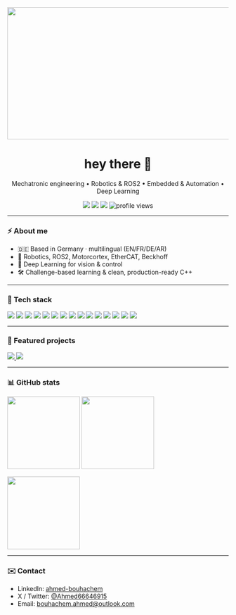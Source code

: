 <!-- Banner (replace with your own image in this repo) -->
<div id="header" align="center">
    <img src="https://media.giphy.com/media/dWesBcTLavkZuG35MI/giphy.gif" width="600" height="300"/>
</div>

<h1 align="center">hey there 👋</h1>
<p align="center">
  Mechatronic engineering • Robotics & ROS2 • Embedded & Automation • Deep Learning
</p>

<p align="center">
  <a href="https://www.linkedin.com/in/ahmed-bouhachem"><img src="https://img.shields.io/badge/LinkedIn-Ahmed%20Bouhachem-0A66C2?logo=linkedin&logoColor=white"></a>
  <a href="https://x.com/Ahmed66646915"><img src="https://img.shields.io/badge/X-@Ahmed66646915-000000?logo=x&logoColor=white"></a>
  <a href="mailto:bouhachem.ahmed@outlook.com"><img src="https://img.shields.io/badge/Email-bouhachem.ahmed%40outlook.com-0078D4?logo=microsoftoutlook&logoColor=white"></a>
  <img src="https://komarev.com/ghpvc/?username=Ahmed-Bouhachem&style=flat&color=blue" alt="profile views">
</p>

---

### ⚡ About me
- 🇩🇪 Based in Germany · multilingual (EN/FR/DE/AR)  
- 🤖 Robotics, ROS2, Motorcortex, EtherCAT, Beckhoff  
- 🧠 Deep Learning for vision & control  
- 🛠️ Challenge-based learning & clean, production-ready C++  

---

### 🧰 Tech stack
<p>
  <img src="https://img.shields.io/badge/Linux-000?logo=linux&logoColor=FCC624" />
  <img src="https://img.shields.io/badge/ROS2-22314E?logo=ros&logoColor=white" />
  <img src="https://img.shields.io/badge/C++-00599C?logo=c%2B%2B&logoColor=white" />
  <img src="https://img.shields.io/badge/C-A8B9CC?logo=c&logoColor=000" />
  <img src="https://img.shields.io/badge/Python-3776AB?logo=python&logoColor=white" />
  <img src="https://img.shields.io/badge/Java-ED8B00?logo=openjdk&logoColor=white" />
  <img src="https://img.shields.io/badge/JavaScript-F7DF1E?logo=javascript&logoColor=000" />
  <img src="https://img.shields.io/badge/TypeScript-3178C6?logo=typescript&logoColor=white" />
  <img src="https://img.shields.io/badge/React-20232A?logo=react&logoColor=61DAFB" />
  <img src="https://img.shields.io/badge/Node.js-339933?logo=node.js&logoColor=white" />
  <img src="https://img.shields.io/badge/MySQL-4479A1?logo=mysql&logoColor=white" />
  <img src="https://img.shields.io/badge/Docker-2496ED?logo=docker&logoColor=white" />
  <img src="https://img.shields.io/badge/Git-F05032?logo=git&logoColor=white" />
  <img src="https://img.shields.io/badge/Gazebo-512BD4?logo=azurepipelines&logoColor=white" />
  <img src="https://img.shields.io/badge/Beckhoff_EtherCAT-E30613?logo=abbrobotstudio&logoColor=white" />
</p>

---

### 📌 Featured projects
<p>
  <a href="https://github.com/Ahmed-Bouhachem/Face-Recognition">
    <img src="https://github-readme-stats.vercel.app/api/pin/?username=Ahmed-Bouhachem&repo=Face-Recognition&theme=tokyonight" />
  </a>
  <a href="https://github.com/Ahmed-Bouhachem/HackerRank-Software-Engineering">
    <img src="https://github-readme-stats.vercel.app/api/pin/?username=Ahmed-Bouhachem&repo=HackerRank-Software-Engineering&theme=tokyonight" />
  </a>
</p>

---

### 📊 GitHub stats
<p>
  <img height="165" src="https://github-readme-stats.vercel.app/api?username=Ahmed-Bouhachem&show_icons=true&theme=tokyonight&include_all_commits=true&count_private=true" />
  <img height="165" src="https://github-readme-stats.vercel.app/api/top-langs/?username=Ahmed-Bouhachem&layout=compact&theme=tokyonight" />
</p>

<p>
  <img height="165" src="https://streak-stats.demolab.com?user=Ahmed-Bouhachem&theme=tokyonight" />
</p>

---

### ✉️ Contact
- LinkedIn: <a href="https://www.linkedin.com/in/ahmed-bouhachem">ahmed-bouhachem</a>  
- X / Twitter: <a href="https://x.com/Ahmed66646915">@Ahmed66646915</a>  
- Email: <a href="mailto:bouhachem.ahmed@outlook.com">bouhachem.ahmed@outlook.com</a>

